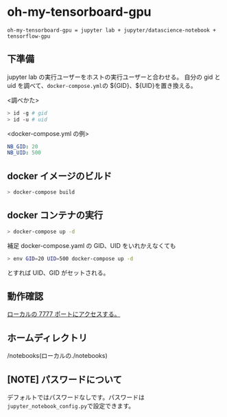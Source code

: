 # oh-my-tensorboard-gpu

```oh-my-tensorboard-gpu = jupyter lab + jupyter/datascience-notebook + tensorflow-gpu```

## 下準備

jupyter lab の実行ユーザーをホストの実行ユーザーと合わせる。
自分の gid と uid を調べて、`docker-compose.yml`の \${GID}、\${UID}を置き換える。

<調べかた>

```bash
> id -g # gid
> id -u # uid
```

<docker-compose.yml の例>

```yaml
NB_GID: 20
NB_UID: 500
```

## docker イメージのビルド

```bash
> docker-compose build
```

## docker コンテナの実行

```bash
> docker-compose up -d
```

補足
docker-compose.yaml の GID、UID をいれかえなくても

```bash
> env GID=20 UID=500 docker-compose up -d
```

とすれば UID、GID がセットされる。

## 動作確認

[ローカルの 7777 ポートにアクセスする。](http://localhost:7777)

## ホームディレクトリ

/notebooks(ローカルの./notebooks)

## [NOTE] パスワードについて

デフォルトではパスワードなしです。パスワードは`jupyter_notebook_config.py`で設定できます。

